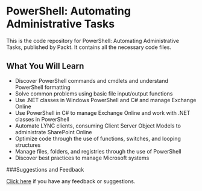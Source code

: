 # PowerShell: Automating Administrative Tasks

This is the code repository for PowerShell: Automating Administrative Tasks, published by Packt. It contains all the necessary code files.

## What You Will Learn

* Discover PowerShell commands and cmdlets and understand PowerShell formatting
* Solve common problems using basic file input/output functions
* Use .NET classes in Windows PowerShell and C# and manage Exchange Online
* Use PowerShell in C# to manage Exchange Online and work with .NET classes in PowerShell
* Automate LYNC clients, consuming Client Server Object Models to administrate SharePoint Online
* Optimize code through the use of functions, switches, and looping structures
* Manage files, folders, and registries through the use of PowerShell
* Discover best practices to manage Microsoft systems

###Suggestions and Feedback

[Click here](https://docs.google.com/forms/d/e/1FAIpQLSe5qwunkGf6PUvzPirPDtuy1Du5Rlzew23UBp2S-P3wB-GcwQ/viewform) if you have any feedback or suggestions.
